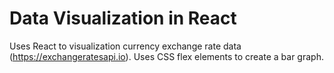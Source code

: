 # Data Visualization in React
Uses React to visualization currency exchange rate data (https://exchangeratesapi.io). Uses CSS flex elements to create a bar graph.
